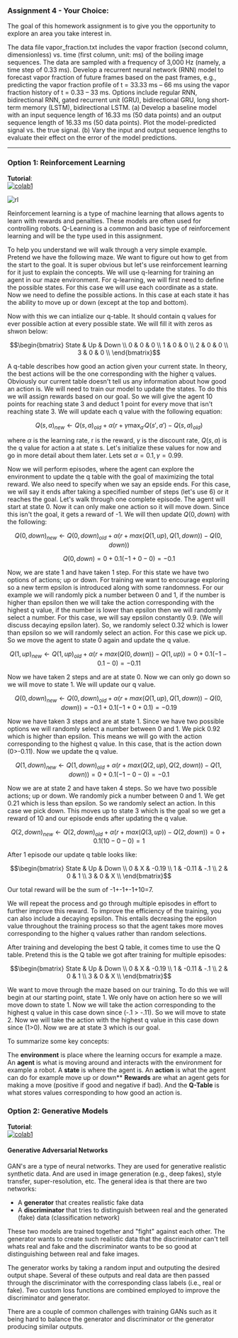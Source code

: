 ### Assignment 4 - Your Choice:

The goal of this homework assignment is to give you the opportunity to explore an area you take interest in.

The data file vapor_fraction.txt includes the vapor fraction (second column, dimensionless) vs. time (first column, unit: ms) of the boiling image sequences. The data are sampled with a frequency of 3,000 Hz (namely, a time step of 0.33 ms). Develop a recurrent neural network (RNN) model to forecast vapor fraction of future frames based on the past frames, e.g., predicting the vapor fraction profile of t = 33.33 ms – 66 ms using the vapor fraction history of t = 0.33 – 33 ms. Options include regular RNN, bidirectional RNN, gated recurrent unit (GRU), bidirectional GRU, long short-term memory (LSTM), bidirectional LSTM. (a) Develop a baseline model with an input sequence length of 16.33 ms (50 data points) and an output sequence length of 16.33 ms (50 data points). Plot the model-predicted signal vs. the true signal. (b) Vary the input and output sequence lengths to evaluate their effect on the error of the model predictions.


---

### Option 1: Reinforcement Learning

**Tutorial**:<br> [![colab1](https://colab.research.google.com/assets/colab-badge.svg)](https://colab.research.google.com/drive/11Qxu8kPlwHQBEB12R11LRJ6erQOk6FY1?usp=sharing) 

![rl](./static/rlwalkgif.gif)

Reinforcement learning is a type of machine learning that allows agents to learn with rewards and penalties. These models are often used for controlling robots. Q-Learning is a common and basic type of reinforcement learning and will be the type used in this assignment. 

To help you understand we will walk through a very simple example. Pretend we have the following maze. We want to figure out how to get from the start to the goal. It is super obvious but let's use reinforcement learning for it just to explain the concepts. We will use q-learning for training an agent in our maze environment. For q-learning, we will first need to define the possible states. For this case we will use each coordinate as a state. Now we need to define the possible actions. In this case at each state it has the ability to move up or down (except at the top and bottom). 


Now with this we can intialize our q-table. It should contain q values for ever possible action at every possible state. We will fill it with zeros as shwon below:

$$\begin{bmatrix}
State & Up & Down \\
0 & 0 & 0 \\
1 & 0 & 0 \\
2 & 0 & 0 \\
3 & 0 & 0 \\
\end{bmatrix}$$

A q-table describes how good an action given your current state. In theory, the best actions will be the one corresponding with the higher q values. Obviously our current table doesn't tell us any information about how good an action is. We will need to train our model to update the states. To do this we will assign rewards based on our goal. So we will give the agent 10 points for reaching state 3 and deduct 1 point for every move that isn't reaching state 3. We will update each q value with the following equation:

$$ Q(s,a) _{new} \leftarrow Q(s,a) _{old} + \alpha(r + \gamma \max _{a'} Q(s',a')- Q(s,a) _{old} )  $$

where $\alpha$ is the learning rate, r is the reward, $\gamma$ is the discount rate, $Q(s,a)$ is the q value for action a at state s. Let's initialize these values for now and go in more detail about them later. Lets set $\alpha=0.1,\gamma=0.99$. 

Now we will perform episodes, where the agent can explore the environment to update the q table with the goal of maximizing the total reward. We also need to specify when we say an epside ends. For this case, we will say it ends after taking a specified number of steps (let's use 6) or it reaches the goal. Let's walk through one complete episode. The agent will start at state 0. Now it can only make one action so it will move down. Since this isn't the goal, it gets a reward of -1. We will then update $Q(0,down)$ with the following:

$$Q(0,down) _{new} \leftarrow Q(0,down) _{old} + \alpha( r + max(Q(1,up),Q(1,down)) -Q(0,down))$$

$$Q(0,down)=0+0.1(-1+0-0)=-0.1$$

Now, we are state 1 and have taken 1 step. For this state we have two options of actions; up or down. For training we want to encourage exploring so a new term epsilon is introduced along with some randomness. For our example we will randomly pick a number between 0 and 1, if the number is higher than epsilon then we will take the action corresponding with the highest q value, if the number is lower than epsilon then we will randomly select a number. For this case, we will say epsilon constantly 0.9. (We will discuss decaying epsilon later). So, we randomly select 0.32 which is lower than epsilon so we will randomly select an action. For this case we pick up. So we move the agent to state 0 again and update the q value. 

$$Q(1,up) _{new} \leftarrow Q(1,up) _{old} + \alpha( r + max(Q(0,down)) -Q(1,up))= 0 + 0.1(-1-0.1-0)=-0.11$$

Now we have taken 2 steps and are at state 0. Now we can only go down so we will move to state 1. We will update our q value.

$$Q(0,down) _{new} \leftarrow Q(0,down) _{old} + \alpha( r + max(Q(1,up),Q(1,down)) -Q(0,down))=-0.1+0.1(-1+0+0.1)=-0.19$$

Now we have taken 3 steps and are at state 1. Since we have two possible options we will randomly select a number between 0 and 1. We pick 0.92 which is higher than epsilon. This means we will go with the action corresponding to the highest q value. In this case, that is the action down (0>-0.11). Now we update the q value. 

$$Q(1,down) _{new} \leftarrow Q(1,down) _{old} + \alpha( r + max(Q(2,up),Q(2,down)) -Q(1,down))= 0 + 0.1(-1-0-0)=-0.1$$

Now we are at state 2 and have taken 4 steps. So we have two possible actions; up or down. We randomly pick a number between 0 and 1. We get 0.21 which is less than epsilon. So we randomly select an action. In this case we pick down. This moves up to state 3 which is the goal so we get a reward of 10 and our episode ends after updating the q value. 

$$Q(2,down) _{new} \leftarrow Q(2,down) _{old} + \alpha( r + max(Q(3,up)) -Q(2,down))= 0 + 0.1(10-0-0)=1$$

After 1 episode our update q table looks like: 

$$\begin{bmatrix}
State & Up & Down \\
0 & X & -0.19 \\
1 & -0.11 & -.1 \\
2 & 0 & 1 \\
3 & 0 & X \\
\end{bmatrix}$$

Our total reward will be the sum of -1+-1+-1+10=7.

We will repeat the process and go through multiple episodes in effort to further improve this reward. To improve the efficiency of the training, you can also include a decaying epsilon. This entails decreasing the epsilon value throughout the training process so that the agent takes more moves corresponding to the higher q values rather than random selections. 

After training and developing the best Q table, it comes time to use the Q table. Pretend this is the Q table we got after training for multiple episodes:

$$\begin{bmatrix}
State & Up & Down \\
0 & X & -0.19 \\
1 & -0.11 & -.1 \\
2 & 0 & 1 \\
3 & 0 & X \\
\end{bmatrix}$$

We want to move through the maze based on our training. To do this we will begin at our starting point, state 1. We only have on action here so we will move down to state 1. Now we will take the action corresponding to the highest q value in this case down since (-.1 > -.11). So we will move to state 2. Now we will take the action with the highest q value in this case down since (1>0). Now we are at state 3 which is our goal. 

To summarize some key concepts:

The **environment** is place where the learning occurs for example a maze. 
An **agent** is what is moving around and interacts with the environment for example a robot.
A **state** is where the agent is. An **action** is what the agent can do for example move up or down**
**Rewards** are what an agent gets for making a move (positive if good and negative if bad). And the **Q-Table** is what stores values corresponding to how good an action is.


### Option 2: Generative Models

**Tutorial**:<br> [![colab1](https://colab.research.google.com/assets/colab-badge.svg)](https://colab.research.google.com/drive/1RXDvPdT3ZjN9ax1FFKVB3pUVeOys6vLn?usp=sharing) 

#### Generative Adversarial Networks

GAN's are a type of neural networks. They are used for generative realistic synthetic data. And are used in image generation (e.g., deep fakes), style transfer, super-resolution, etc. 
The general idea is that there are two networks:

*  A **generator** that creates realistic fake data
*  A **discriminator** that tries to distinguish between real and the generated (fake) data (classification network) 

These two models are trained together and "fight" against each other. The generator wants to create such realistic data that the discriminator can't tell whats real and fake and the discriminator wants to be so good at distinguishing between real and fake images. 

The generator works by taking a random input and outputing the desired output shape. Several of these outputs and real data are then passed through the discriminator with the corresponding class labels (i.e., real or fake). Two custom loss functions are combined employed to improve the discriminator and generator. 

There are a couple of common challenges with training GANs such as it being hard to balance the generator and discriminator or the generator producing similar outputs. 
